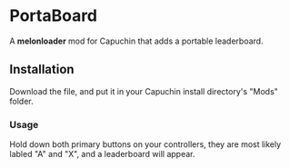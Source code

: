 # PortaBoard
A **melonloader** mod for Capuchin that adds a portable leaderboard.
## Installation
Download the file, and put it in your Capuchin install directory's "Mods" folder.
### Usage
Hold down both primary buttons on your controllers, they are most likely labled "A" and "X", and a leaderboard will appear.
